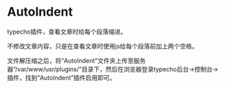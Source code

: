# AutoIndent
typecho插件，查看文章时给每个段落缩进。

不修改文章内容，只是在查看文章时使用js给每个段落前加上两个空格。

文件解压缩之后，将“AutoIndent”文件夹上传至服务器“/var/www/usr/plugins/”目录下，然后在浏览器登录typecho后台->控制台->插件，找到“AutoIndent”插件启用即可。
